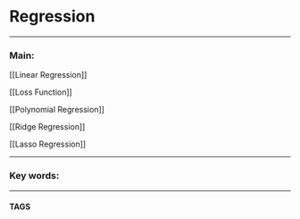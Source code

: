 # Regression


---
### Main:
[[Linear Regression]]

[[Loss Function]]

[[Polynomial Regression]]

[[Ridge Regression]]

[[Lasso Regression]]

---

### Key words:

---
#### TAGS